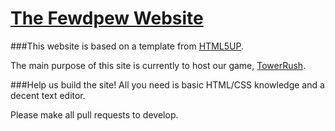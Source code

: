 # [The Fewdpew Website](http://fewdpew.me)

###This website is based on a template from [HTML5UP](http://html5up.net).

The main purpose of this site is currently to host our game, [TowerRush](https://github.com/dbqeo/TowerRush).

###Help us build the site!
All you need is basic HTML/CSS knowledge and a decent text editor. 

Please make all pull requests to develop.
